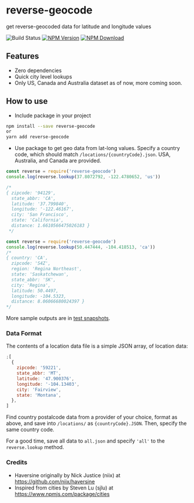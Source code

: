 # reverse-geocode

get reverse-geocoded data for latitude and longitude values

![Build Status](https://github.com/VikramTiwari/reverse-geocode/workflows/Build%20Status/badge.svg) [![NPM Version](https://img.shields.io/npm/v/reverse-geocode.svg)](https://www.npmjs.com/package/reverse-geocode) [![NPM Download](https://img.shields.io/npm/dm/reverse-geocode.svg)](https://www.npmjs.com/package/reverse-geocode)

## Features

- Zero dependencies
- Quick city level lookups
- Only US, Canada and Australia dataset as of now, more coming soon.

## How to use

- Include package in your project

```bash
npm install --save reverse-geocode
or
yarn add reverse-geocode
```

- Use package to get geo data from lat-long values. Specify a country code, which should match `/locations/{countryCode}.json`. USA, Australia, and Canada are provided.

```javascript
const reverse = require('reverse-geocode')
console.log(reverse.lookup(37.8072792, -122.4780652, 'us'))

/*
{ zipcode: '94129',
  state_abbr: 'CA',
  latitude: '37.799840',
  longitude: '-122.46167',
  city: 'San Francisco',
  state: 'California',
  distance: 1.6610566475026183 }
 */
```

```javascript
const reverse = require('reverse-geocode')
console.log(reverse.lookup(50.447444, -104.418513, 'ca'))
/*
{ country: 'CA',
  zipcode: 'S4Z',
  region: 'Regina Northeast',
  state: 'Saskatchewan',
  state_abbr: 'SK',
  city: 'Regina',
  latitude: 50.4497,
  longitude: -104.5323,
  distance: 8.06066680024397 }
*/
```

More sample outputs are in [test snapshots](__tests__/__snapshots__/reverse-geocode.test.js.snap).

### Data Format

The contents of a location data file is a simple JSON array, of location data:

```javascript
;[
  {
    zipcode: '59221',
    state_abbr: 'MT',
    latitude: '47.900376',
    longitude: '-104.13403',
    city: 'Fairview',
    state: 'Montana',
  },
]
```

Find country postalcode data from a provider of your choice, format as above, and save into `/locations/` as `{countryCode}.JSON`. Then, specify the same country code.

For a good time, save all data to `all.json` and specify `'all'` to the `reverse.lookup` method.

### Credits

- Haversine originally by Nick Justice (niix) at <https://github.com/niix/haversine>
- Inspired from cities by Steven Lu (sjlu) at <https://www.npmjs.com/package/cities>
